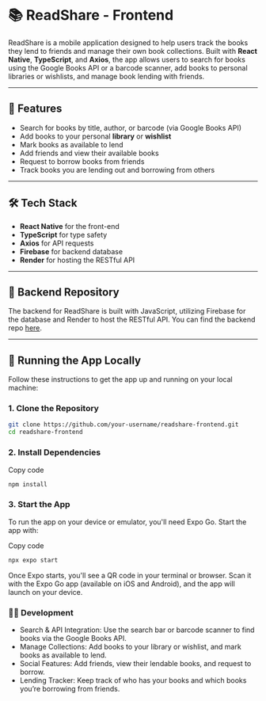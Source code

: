 # 📚 ReadShare - Frontend

ReadShare is a mobile application designed to help users track the books they lend to friends and manage their own book collections. Built with **React Native**, **TypeScript**, and **Axios**, the app allows users to search for books using the Google Books API or a barcode scanner, add books to personal libraries or wishlists, and manage book lending with friends.

---

## 🚀 Features

- Search for books by title, author, or barcode (via Google Books API)
- Add books to your personal **library** or **wishlist**
- Mark books as available to lend
- Add friends and view their available books
- Request to borrow books from friends
- Track books you are lending out and borrowing from others

---

## 🛠 Tech Stack

- **React Native** for the front-end
- **TypeScript** for type safety
- **Axios** for API requests
- **Firebase** for backend database
- **Render** for hosting the RESTful API

---

## 🔗 Backend Repository

The backend for ReadShare is built with JavaScript, utilizing Firebase for the database and Render to host the RESTful API. You can find the backend repo [here](https://github.com/Array-of-Sunshine-Library-App/hosting-api).

---

## 📱 Running the App Locally

Follow these instructions to get the app up and running on your local machine:

### 1. Clone the Repository

```bash
git clone https://github.com/your-username/readshare-frontend.git
cd readshare-frontend
```

### 2. Install Dependencies

Copy code

```bash
npm install
```

### 3. Start the App

To run the app on your device or emulator, you'll need Expo Go. Start the app with:

Copy code

```bash
npx expo start
```

Once Expo starts, you'll see a QR code in your terminal or browser. Scan it with the Expo Go app (available on iOS and Android), and the app will launch on your device.

### 🧑‍💻 Development

- Search & API Integration: Use the search bar or barcode scanner to find books via the Google Books API.
- Manage Collections: Add books to your library or wishlist, and mark books as available to lend.
- Social Features: Add friends, view their lendable books, and request to borrow.
- Lending Tracker: Keep track of who has your books and which books you’re borrowing from friends.
